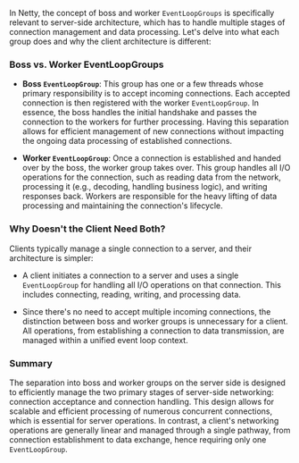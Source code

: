 In Netty, the concept of boss and worker `EventLoopGroups` is specifically relevant to server-side architecture, which has to handle multiple stages of connection management and data processing. Let's delve into what each group does and why the client architecture is different:

### Boss vs. Worker EventLoopGroups

- **Boss `EventLoopGroup`**: This group has one or a few threads whose primary responsibility is to accept incoming connections. Each accepted connection is then registered with the worker `EventLoopGroup`. In essence, the boss handles the initial handshake and passes the connection to the workers for further processing. Having this separation allows for efficient management of new connections without impacting the ongoing data processing of established connections.

- **Worker `EventLoopGroup`**: Once a connection is established and handed over by the boss, the worker group takes over. This group handles all I/O operations for the connection, such as reading data from the network, processing it (e.g., decoding, handling business logic), and writing responses back. Workers are responsible for the heavy lifting of data processing and maintaining the connection's lifecycle.

### Why Doesn't the Client Need Both?

Clients typically manage a single connection to a server, and their architecture is simpler:

- A client initiates a connection to a server and uses a single `EventLoopGroup` for handling all I/O operations on that connection. This includes connecting, reading, writing, and processing data.

- Since there's no need to accept multiple incoming connections, the distinction between boss and worker groups is unnecessary for a client. All operations, from establishing a connection to data transmission, are managed within a unified event loop context.

### Summary

The separation into boss and worker groups on the server side is designed to efficiently manage the two primary stages of server-side networking: connection acceptance and connection handling. This design allows for scalable and efficient processing of numerous concurrent connections, which is essential for server operations. In contrast, a client's networking operations are generally linear and managed through a single pathway, from connection establishment to data exchange, hence requiring only one `EventLoopGroup`.
